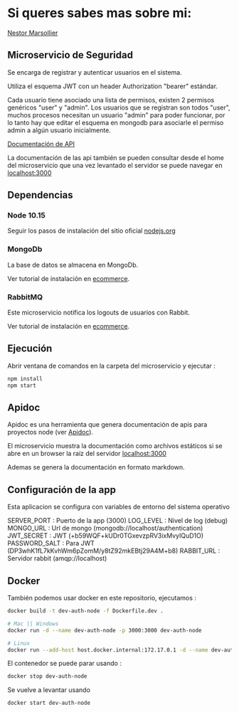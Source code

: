 # Si queres sabes mas sobre mi:

[Nestor Marsollier](https://github.com/nmarsollier/profile)

## Microservicio de Seguridad

Se encarga de registrar y autenticar usuarios en el sistema.

Utiliza el esquema JWT con un header Authorization "bearer" estándar.

Cada usuario tiene asociado una lista de permisos, existen 2 permisos genéricos "user" y "admin". Los usuarios que se registran son todos "user",  muchos procesos necesitan un usuario "admin" para poder funcionar, por lo tanto hay que editar el esquema en mongodb para asociarle el permiso admin a algún usuario inicialmente.

[Documentación de API](./README-API.md)

La documentación de las api también se pueden consultar desde el home del microservicio
que una vez levantado el servidor se puede navegar en [localhost:3000](http://localhost:3000/)

## Dependencias

### Node 10.15

Seguir los pasos de instalación del sitio oficial [nodejs.org](https://nodejs.org/en/)

### MongoDb

La base de datos se almacena en MongoDb.

Ver tutorial de instalación en [ecommerce](https://github.com/nmarsollier/ecommerce).

### RabbitMQ

Este microservicio notifica los logouts de usuarios con Rabbit.

Ver tutorial de instalación en [ecommerce](https://github.com/nmarsollier/ecommerce).

## Ejecución

Abrir ventana de comandos en la carpeta del microservicio y ejecutar :

```bash
npm install
npm start
```

## Apidoc

Apidoc es una herramienta que genera documentación de apis para proyectos node (ver [Apidoc](http://apidocjs.com/)).

El microservicio muestra la documentación como archivos estáticos si se abre en un browser la raíz del servidor [localhost:3000](http://localhost:3000/)

Ademas se genera la documentación en formato markdown.

## Configuración de la app

Esta aplicacion se configura con variables de entorno del sistema operativo

SERVER_PORT : Puerto de la app (3000)
LOG_LEVEL : Nivel de log (debug)
MONGO_URL : Url de mongo (mongodb://localhost/authentication)
JWT_SECRET : JWT  (+b59WQF+kUDr0TGxevzpRV3ixMvyIQuD1O)
PASSWORD_SALT : Para JWT (DP3whK1fL7kKvhWm6pZomM/y8tZ92mkEBtj29A4M+b8)
RABBIT_URL : Servidor rabbit (amqp://localhost)


## Docker

También podemos usar docker en este repositorio, ejecutamos :

```bash
docker build -t dev-auth-node -f Dockerfile.dev .

# Mac || Windows
docker run -d --name dev-auth-node -p 3000:3000 dev-auth-node

# Linux
docker run --add-host host.docker.internal:172.17.0.1 -d --name dev-auth-node -p 3000:3000 dev-auth-node
```

El contenedor se puede parar usando :

```bash
docker stop dev-auth-node
```

Se vuelve a levantar usando

```bash
docker start dev-auth-node
```
